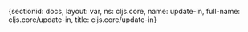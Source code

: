 {sectionid: docs, layout: var, ns: cljs.core, name: update-in, full-name: cljs.core/update-in,
  title: cljs.core/update-in}
